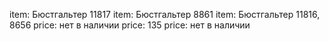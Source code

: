 item: Бюстгальтер 11817
item: Бюстгальтер 8861
item: Бюстгальтер 11816, 8656
price: нет в наличии
price: 135
price: нет в наличии
